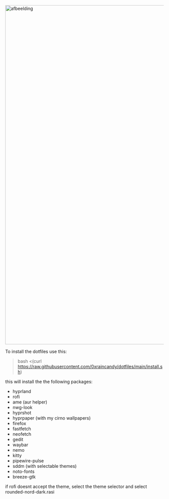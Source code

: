 <img width="1920" height="1080" alt="afbeelding" src="https://github.com/user-attachments/assets/fa717683-0413-42b7-8f5a-3569f7f6ec6d" />

To install the dotfiles use this:

> bash <(curl https://raw.githubusercontent.com/0xraincandy/dotfiles/main/install.sh)

this will install the the following packages:
- hyprland
- rofi
- ame (aur helper)
- nwg-look
- hyprshot
- hyprpaper (with my cirno wallpapers)
- firefox
- fastfetch
- neofetch
- gedit
- waybar
- nemo
- kitty
- pipewire-pulse
- sddm (with selectable themes)
- noto-fonts
- breeze-gtk

if rofi doesnt accept the theme, select the theme selector and select rounded-nord-dark.rasi
